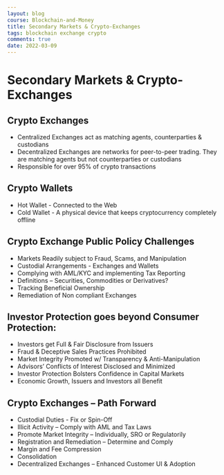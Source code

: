 ```yaml
---
layout: blog
course: Blockchain-and-Money
title: Secondary Markets & Crypto-Exchanges
tags: blockchain exchange crypto
comments: true
date: 2022-03-09
---
```


# Secondary Markets & Crypto-Exchanges

## Crypto Exchanges
- Centralized Exchanges act as matching agents, counterparties & custodians
- Decentralized Exchanges are networks for peer-to-peer trading. They are matching agents but not counterparties or custodians
- Responsible for over 95% of crypto transactions

## Crypto Wallets
- Hot Wallet - Connected to the Web
- Cold Wallet - A physical device that keeps cryptocurrency completely offline

## Crypto Exchange Public Policy Challenges
- Markets Readily subject to Fraud, Scams, and Manipulation
- Custodial Arrangements - Exchanges and Wallets
- Complying with AML/KYC and implementing Tax Reporting
- Definitions – Securities, Commodities or Derivatives?
- Tracking Beneficial Ownership
- Remediation of Non compliant Exchanges

## Investor Protection goes beyond Consumer Protection:
- Investors get Full & Fair Disclosure from Issuers
- Fraud & Deceptive Sales Practices Prohibited
- Market Integrity Promoted w/ Transparency & Anti-Manipulation
- Advisors’ Conflicts of Interest Disclosed and Minimized
- Investor Protection Bolsters Confidence in Capital Markets
- Economic Growth, Issuers and Investors all Benefit

## Crypto Exchanges – Path Forward
- Custodial Duties - Fix or Spin-Off
- Illicit Activity – Comply with AML and Tax Laws
- Promote Market Integrity – Individually, SRO or Regulatorily
- Registration and Remediation – Determine and Comply
- Margin and Fee Compression
- Consolidation
- Decentralized Exchanges – Enhanced Customer UI & Adoption
